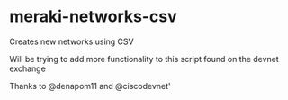 # meraki-networks-csv
Creates new networks using CSV

Will be trying to add more functionality to this script found on the devnet exchange

Thanks to @denapom11 and @ciscodevnet'

